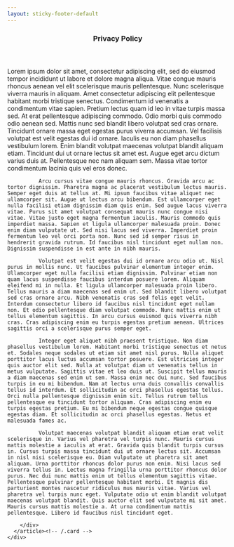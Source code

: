 ```yaml
---
layout: sticky-footer-default
---
```

<section class="pt-8 pt-md-11 pb-8 pb-md-14">
  <div class="container">
    <div class="col-md-10 mx-auto">
        <article class="card mb-4">
            <header class="card-header text-center">
              <h1 class="card-title">Privacy Policy</h1>
            </header>
            <div class="card-body">
              Lorem ipsum dolor sit amet, consectetur adipiscing elit, sed do eiusmod tempor incididunt ut labore et dolore magna aliqua. 
              Vitae congue mauris rhoncus aenean vel elit scelerisque mauris pellentesque. Nunc scelerisque viverra mauris in aliquam. Amet consectetur adipiscing elit pellentesque habitant morbi tristique senectus. Condimentum id venenatis a condimentum vitae sapien. Pretium lectus quam id leo in vitae turpis massa sed. At erat pellentesque adipiscing commodo. Odio morbi quis commodo odio aenean sed. Mattis nunc sed blandit libero volutpat sed cras ornare. Tincidunt ornare massa eget egestas purus viverra accumsan. Vel facilisis volutpat est velit egestas dui id ornare. Iaculis eu non diam phasellus vestibulum lorem. Enim blandit volutpat maecenas volutpat blandit aliquam etiam. Tincidunt dui ut ornare lectus sit amet est. Augue eget arcu dictum varius duis at. Pellentesque nec nam aliquam sem. Massa vitae tortor condimentum lacinia quis vel eros donec.

              Arcu cursus vitae congue mauris rhoncus. Gravida arcu ac tortor dignissim. Pharetra magna ac placerat vestibulum lectus mauris. Semper eget duis at tellus at. Mi ipsum faucibus vitae aliquet nec ullamcorper sit. Augue ut lectus arcu bibendum. Est ullamcorper eget nulla facilisi etiam dignissim diam quis enim. Sed augue lacus viverra vitae. Purus sit amet volutpat consequat mauris nunc congue nisi vitae. Vitae justo eget magna fermentum iaculis. Mauris commodo quis imperdiet massa. Sapien et ligula ullamcorper malesuada proin. Donec enim diam vulputate ut. Sed nisi lacus sed viverra. Imperdiet proin fermentum leo vel orci porta non. Nunc sed id semper risus in hendrerit gravida rutrum. Id faucibus nisl tincidunt eget nullam non. Dignissim suspendisse in est ante in nibh mauris.

              Volutpat est velit egestas dui id ornare arcu odio ut. Nisl purus in mollis nunc. Ut faucibus pulvinar elementum integer enim. Ullamcorper eget nulla facilisi etiam dignissim. Pulvinar etiam non quam lacus suspendisse faucibus interdum posuere lorem. Aliquam eleifend mi in nulla. Et ligula ullamcorper malesuada proin libero. Tellus mauris a diam maecenas sed enim ut. Sed blandit libero volutpat sed cras ornare arcu. Nibh venenatis cras sed felis eget velit. Interdum consectetur libero id faucibus nisl tincidunt eget nullam non. Et odio pellentesque diam volutpat commodo. Nunc mattis enim ut tellus elementum sagittis. In arcu cursus euismod quis viverra nibh cras. Cras adipiscing enim eu turpis egestas pretium aenean. Ultrices sagittis orci a scelerisque purus semper eget.

              Integer eget aliquet nibh praesent tristique. Non diam phasellus vestibulum lorem. Habitant morbi tristique senectus et netus et. Sodales neque sodales ut etiam sit amet nisl purus. Nulla aliquet porttitor lacus luctus accumsan tortor posuere. Est ultricies integer quis auctor elit sed. Nulla at volutpat diam ut venenatis tellus in metus vulputate. Sagittis vitae et leo duis ut. Suscipit tellus mauris a diam maecenas sed enim ut sem. Massa enim nec dui nunc. Sed faucibus turpis in eu mi bibendum. Nam at lectus urna duis convallis convallis tellus id interdum. Et sollicitudin ac orci phasellus egestas tellus. Orci nulla pellentesque dignissim enim sit. Tellus rutrum tellus pellentesque eu tincidunt tortor aliquam. Cras adipiscing enim eu turpis egestas pretium. Eu mi bibendum neque egestas congue quisque egestas diam. Et sollicitudin ac orci phasellus egestas. Netus et malesuada fames ac.

              Volutpat maecenas volutpat blandit aliquam etiam erat velit scelerisque in. Varius vel pharetra vel turpis nunc. Mauris cursus mattis molestie a iaculis at erat. Gravida quis blandit turpis cursus in. Cursus turpis massa tincidunt dui ut ornare lectus sit. Accumsan in nisl nisi scelerisque eu. Diam vulputate ut pharetra sit amet aliquam. Urna porttitor rhoncus dolor purus non enim. Nisi lacus sed viverra tellus in. Lectus magna fringilla urna porttitor rhoncus dolor purus. Nec dui nunc mattis enim ut tellus elementum sagittis vitae. Pellentesque pulvinar pellentesque habitant morbi. Et magnis dis parturient montes nascetur ridiculus mus mauris vitae. Varius vel pharetra vel turpis nunc eget. Vulputate odio ut enim blandit volutpat maecenas volutpat blandit. Quis auctor elit sed vulputate mi sit amet. Mauris cursus mattis molestie a. At urna condimentum mattis pellentesque. Libero id faucibus nisl tincidunt eget.

        </div>
      </article><!-- /.card -->
    </div>
  </div> <!-- / .container -->
</section>
